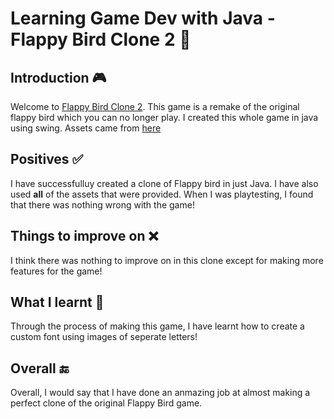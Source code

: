 <h1>Learning Game Dev with Java - Flappy Bird Clone 2 🐤</h1>
<h2>Introduction 🎮</h2>
<p>Welcome to <a href="">Flappy Bird Clone 2</a>. This game is a remake of the original flappy bird which you can no longer play. I created this whole game in java using swing. Assets came from <a href="https://github.com/samuelcust/flappy-bird-assets" target="_blank">here</a></p>
<h2>Positives ✅</h2>
<p>I have successfulluy created a clone of Flappy bird in just Java. I have also used <strong>all</strong> of the assets that were provided. When I was playtesting, I found that there was nothing wrong with the game!</p>
<h2>Things to improve on ❌</h2>
<p>I think there was nothing to improve on in this clone except for making more features for the game!</p>
<h2>What I learnt 📕</h2>
<p>Through the process of making this game, I have learnt how to create a custom font using images of seperate letters!</p>
<h2>Overall 🔚</h2>
<p>Overall, I would say that I have done an anmazing job at almost making a perfect clone of the original Flappy Bird game.</p>
